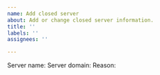 ```yaml
---
name: Add closed server
about: Add or change closed server information.
title: ''
labels: ''
assignees: ''

---
```


Server name: 
Server domain: <!-- example.com -->
Reason: <!-- *any -->

<!-- comment -->